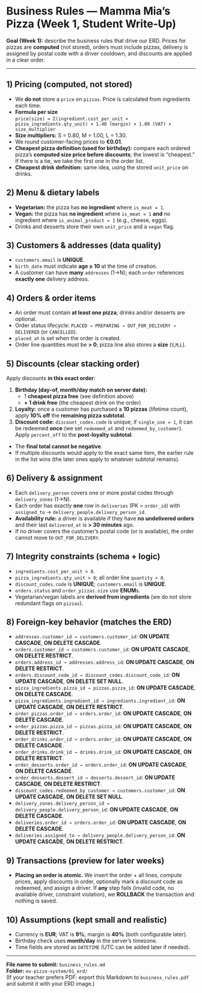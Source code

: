 # Business Rules — Mamma Mia’s Pizza (Week 1, Student Write‑Up)

**Goal (Week 1):** describe the business rules that drive our ERD. Prices for pizzas are **computed** (not stored), orders must include pizzas, delivery is assigned by postal code with a driver cooldown, and discounts are applied in a clear order.

---

## 1) Pricing (computed, not stored)
- We **do not** store a `price` on `pizzas`. Price is calculated from ingredients each time.
- **Formula per size**  
  `price(size) = Σ(ingredient.cost_per_unit × pizza_ingredients.qty_unit) × 1.40 (margin) × 1.09 (VAT) × size_multiplier`
- **Size multipliers:** S = 0.80, M = 1.00, L = 1.30.
- We round customer-facing prices to **€0.01**.
- **Cheapest pizza definition (used for birthday):** compare each ordered pizza’s **computed size price before discounts**; the lowest is “cheapest.” If there is a tie, we take the first one in the order list.
- **Cheapest drink definition:** same idea, using the stored `unit_price` on drinks.

## 2) Menu & dietary labels
- **Vegetarian:** the pizza has **no ingredient** where `is_meat = 1`.
- **Vegan:** the pizza has **no ingredient** where `is_meat = 1` **and** no ingredient where `is_animal_product = 1` (e.g., cheese, eggs).
- Drinks and desserts store their own `unit_price` and a `vegan` flag.

## 3) Customers & addresses (data quality)
- `customers.email` is **UNIQUE**.
- `birth_date` must indicate **age ≥ 10** at the time of creation.
- A customer can have **many** `addresses` (1→N); each `order` references **exactly one** delivery address.

## 4) Orders & order items
- An order must contain **at least one pizza**; drinks and/or desserts are optional.
- Order status lifecycle: `PLACED → PREPARING → OUT_FOR_DELIVERY → DELIVERED` (or `CANCELLED`).
- `placed_at` is set when the order is created.
- Order line quantities must be **> 0**; pizza line also stores a **size** (`S`,`M`,`L`).

## 5) Discounts (clear stacking order)
Apply discounts **in this exact order**:
1. **Birthday (day‑of, month/day match on server date):**
   - 1 **cheapest pizza free** (see definition above)
   - **+ 1 drink free** (the cheapest drink on the order)
2. **Loyalty:** once a customer has purchased **≥ 10 pizzas** (lifetime count), apply **10% off** the **remaining pizza subtotal**.
3. **Discount code:** `discount_codes.code` is unique; if `single_use = 1`, it can be redeemed **once** (we set `redeemed_at` and `redeemed_by_customer`). Apply `percent_off` to the **post‑loyalty subtotal**.
- The **final total cannot be negative**.
- If multiple discounts would apply to the exact same item, the earlier rule in the list wins (the later ones apply to whatever subtotal remains).

## 6) Delivery & assignment
- Each `delivery_person` covers one or more postal codes through `delivery_zones` (1→N).
- Each order has exactly **one** row in `deliveries` (PK = `order_id`) with `assigned_to` → `delivery_people.delivery_person_id`.
- **Availability rule:** a driver is available if they have **no undelivered orders** and their last `delivered_at` is **> 30 minutes** ago.
- If no driver covers the customer’s postal code (or is available), the order cannot move to `OUT_FOR_DELIVERY`.

## 7) Integrity constraints (schema + logic)
- `ingredients.cost_per_unit > 0`.
- `pizza_ingredients.qty_unit > 0`; all order line `quantity > 0`.
- `discount_codes.code` is **UNIQUE**; `customers.email` is **UNIQUE**.
- `orders.status` and `order_pizzas.size` use **ENUM**s.
- Vegetarian/vegan labels are **derived from ingredients** (we do not store redundant flags on `pizzas`).

## 8) Foreign‑key behavior (matches the ERD)
- `addresses.customer_id → customers.customer_id`: **ON UPDATE CASCADE**, **ON DELETE CASCADE**.
- `orders.customer_id → customers.customer_id`: **ON UPDATE CASCADE**, **ON DELETE RESTRICT**.
- `orders.address_id → addresses.address_id`: **ON UPDATE CASCADE**, **ON DELETE RESTRICT**.
- `orders.discount_code_id → discount_codes.discount_code_id`: **ON UPDATE CASCADE**, **ON DELETE SET NULL**.
- `pizza_ingredients.pizza_id → pizzas.pizza_id`: **ON UPDATE CASCADE**, **ON DELETE CASCADE**.
- `pizza_ingredients.ingredient_id → ingredients.ingredient_id`: **ON UPDATE CASCADE**, **ON DELETE RESTRICT**.
- `order_pizzas.order_id → orders.order_id`: **ON UPDATE CASCADE**, **ON DELETE CASCADE**.
- `order_pizzas.pizza_id → pizzas.pizza_id`: **ON UPDATE CASCADE**, **ON DELETE RESTRICT**.
- `order_drinks.order_id → orders.order_id`: **ON UPDATE CASCADE**, **ON DELETE CASCADE**.
- `order_drinks.drink_id → drinks.drink_id`: **ON UPDATE CASCADE**, **ON DELETE RESTRICT**.
- `order_desserts.order_id → orders.order_id`: **ON UPDATE CASCADE**, **ON DELETE CASCADE**.
- `order_desserts.dessert_id → desserts.dessert_id`: **ON UPDATE CASCADE**, **ON DELETE RESTRICT**.
- `discount_codes.redeemed_by_customer → customers.customer_id`: **ON UPDATE CASCADE**, **ON DELETE SET NULL**.
- `delivery_zones.delivery_person_id → delivery_people.delivery_person_id`: **ON UPDATE CASCADE**, **ON DELETE CASCADE**.
- `deliveries.order_id → orders.order_id`: **ON UPDATE CASCADE**, **ON DELETE CASCADE**.
- `deliveries.assigned_to → delivery_people.delivery_person_id`: **ON UPDATE CASCADE**, **ON DELETE RESTRICT**.

## 9) Transactions (preview for later weeks)
- **Placing an order is atomic.** We insert the order + all lines, compute prices, apply discounts in order, optionally mark a discount code as redeemed, and assign a driver. If **any** step fails (invalid code, no available driver, constraint violation), we **ROLLBACK** the transaction and nothing is saved.

## 10) Assumptions (kept small and realistic)
- Currency is **EUR**; VAT is **9%**; margin is **40%** (both configurable later).
- Birthday check uses **month/day** in the server’s timezone.
- Time fields are stored as `DATETIME` (UTC can be added later if needed).

---

**File name to submit:** `business_rules.md`  
**Folder:** `eu-pizza-system/01_erd/`  
(If your teacher prefers PDF: export this Markdown to `business_rules.pdf` and submit it with your ERD image.)
